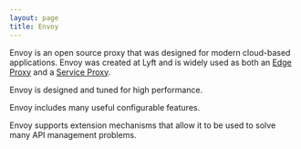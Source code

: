 ```yaml
---
layout: page
title: Envoy
---
```

Envoy is an open source proxy that was designed for modern cloud-based applications. Envoy was created at Lyft and is widely used as both an [Edge Proxy](/edge-proxy) and a [Service Proxy](/service-proxy).

Envoy is designed and tuned for high performance.

Envoy includes many useful configurable features.

Envoy supports extension mechanisms that allow it to be used to solve many API management problems.

